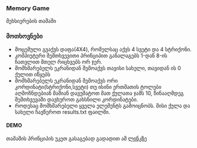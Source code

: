 ### Memory Game

მეხსიერების თამაში

### მოთხოვნები

- მოცემული გვაქვს დაფა(4X4), რომელსაც აქვს 4 სვეტი და 4 სტრიქონი.
- კომპიუტერი შემთხვევითი პრინციპით განალაგებს 1-დან 8-ის ჩათვლით მთელ რიცხვებს ორ ჯერ.
- მომხმარებელს ეკრანიდან შემოაქვს თავისი სახელი, თავიდან ის 0 ქულით იწყებს
- მომხმარებელს ეკრანიდან შემოაქვს ორი კორდინატი(სტრიქონი,სვეტი) თუ ისინი ერთმათის ტოლები აღმოჩნდებიან მაშიან დავუმატოთ მათ ქულათა ჯამს 10, წინააღმდეგ შემთხვევაში დავხუროთ გახსნილი კორდინატები.
- როდესაც მომხმარებელი ყველა ელემენტს გამოიცნობს. მისი ქულა და სახელი ჩავწეროთ results.txt ფაილში.

#### DEMO

თამაშის პრინციპის უკეთ გასაგებად გადადით ამ [ლინკზე](https://sandromirr.github.io/Flag/)
